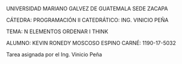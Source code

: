 UNIVERSIDAD MARIANO GALVEZ DE GUATEMALA SEDE ZACAPA

CÁTEDRA: PROGRAMACIÓN II CATEDRÁTICO: ING. VINICIO PEÑA

TEMA: N ELEMENTOS ORDENAR I THINK

ALUMNO: KEVIN RONEDY MOSCOSO ESPINO CARNÉ: 1190-17-5032

Tarea asignada por el Ing. Vinicio Peña
